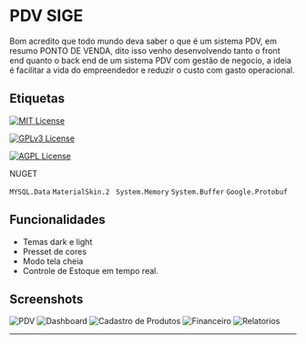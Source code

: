 
# PDV SIGE

Bom acredito que todo mundo deva saber o que é um sistema PDV, em resumo PONTO DE VENDA, dito isso venho desenvolvendo tanto o front end quanto o back end de um sistema PDV com gestão de negocio, a ideia é facilitar a vida do empreendedor e reduzir o custo com gasto operacional.



## Etiquetas


[![MIT License](https://img.shields.io/badge/License-MIT-green.svg)](https://choosealicense.com/licenses/mit/)

[![GPLv3 License](https://img.shields.io/badge/License-GPL%20v3-yellow.svg)](https://opensource.org/licenses/)

[![AGPL License](https://img.shields.io/badge/license-AGPL-blue.svg)](http://www.gnu.org/licenses/agpl-3.0)

NUGET

`MYSQL.Data` `MaterialSkin.2` ` System.Memory` `System.Buffer` `Google.Protobuf`


## Funcionalidades

- Temas dark e light
- Presset de cores 
- Modo tela cheia
- Controle de Estoque em tempo real.


## Screenshots

![PDV](https://i.imgur.com/B78kkuA.png)
![Dashboard](https://i.imgur.com/J6mxfMW.png)
![Cadastro de Produtos](https://i.imgur.com/btO8qNy.png)
![Financeiro](https://i.imgur.com/vgeBE9a.png)
![Relatorios](https://i.imgur.com/PRQCz9g.png)
****
